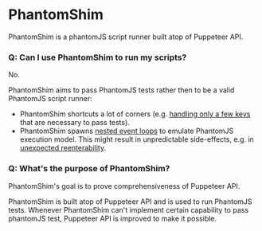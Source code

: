 # PhantomShim

PhantomShim is a phantomJS script runner built atop of Puppeteer API.

### Q: Can I use PhantomShim to run my scripts?
No.

PhantomShim aims to pass PhantomJS tests rather then to be a valid PhantomJS script runner:
- PhantomShim shortcuts a lot of corners (e.g. [handling only a few keys](https://github.com/GoogleChrome/puppeteer/blob/4269f6a1bb0c2d1cc27a9ed1132017669c33a259/phantom_shim/WebPage.js#L75) that are necessary to pass tests).
- PhantomShim spawns [nested event loops](https://github.com/abbr/deasync) to emulate PhantomJS execution model. This might result in unpredictable side-effects, e.g. in [unexpected reenterability](https://github.com/GoogleChrome/puppeteer/blob/4269f6a1bb0c2d1cc27a9ed1132017669c33a259/phantom_shim/WebPage.js#L694).

### Q: What's the purpose of PhantomShim? 
PhantomShim's goal is to prove comprehensiveness of Puppeteer API.

PhantomShim is built atop of Puppeteer API and is used to run PhantomJS tests.
Whenever PhantomShim can't implement certain capability to pass phantomJS test, Puppeteer API is improved to make it possible.



